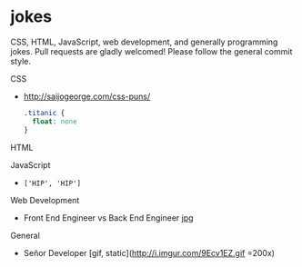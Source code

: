# jokes

CSS, HTML, JavaScript, web development, and generally programming jokes.
Pull requests are gladly welcomed! Please follow the general commit style.

CSS
* http://saijogeorge.com/css-puns/

  ```css
  .titanic {
    float: none
  }
  ```

HTML

JavaScript
* `['HIP', 'HIP']`

Web Development
* Front End Engineer vs Back End Engineer [jpg](http://i.imgur.com/J7qr0sk.jpg)

General
* Señor Developer [gif, static](http://i.imgur.com/9Ecv1EZ.gif =200x)
